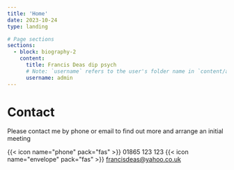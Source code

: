 ```yaml
---
title: 'Home'
date: 2023-10-24
type: landing

# Page sections
sections:
  - block: biography-2
    content:
      title: Francis Deas dip psych
      # Note: `username` refers to the user's folder name in `content/authors/`
      username: admin
---
```


# Contact

Please contact me by phone or email to find out more and arrange an initial meeting

{{< icon name="phone" pack="fas" >}} 01865 123 123
{{< icon name="envelope" pack="fas" >}} francisdeas@yahoo.co.uk
